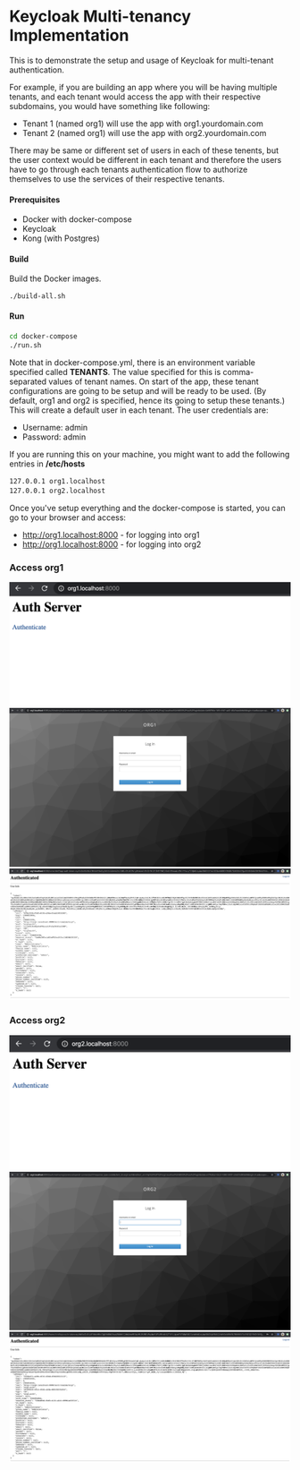 # Keycloak Multi-tenancy Implementation

This is to demonstrate the setup and usage of Keycloak for multi-tenant authentication.

For example, if you are building an app where you will be having multiple tenants, and each tenant would access the app with their respective subdomains, you would have something like following:
- Tenant 1 (named org1) will use the app with org1.yourdomain.com
- Tenant 2 (named org1) will use the app with org2.yourdomain.com

There may be same or different set of users in each of these tenents, but the user context would be different in each tenant and therefore the users have to go through each tenants authentication flow to authorize themselves to use the services of their respective tenants.

#### Prerequisites

- Docker with docker-compose
- Keycloak
- Kong (with Postgres)

#### Build

Build the Docker images.

```
./build-all.sh
```

#### Run

```bash
cd docker-compose
./run.sh
```

Note that in docker-compose.yml, there is an environment variable specified called **TENANTS**. The value specified for this is comma-separated values of tenant names. On start of the app, these tenant configurations are going to be setup and will be ready to be used. (By default, org1 and org2 is specified, hence its going to setup these tenants.)
This will create a default user in each tenant. 
The user credentials are:

- Username: admin
- Password: admin

If you are running this on your machine, you might want to add the following entries in **/etc/hosts**

```bash
127.0.0.1 org1.localhost
127.0.0.1 org2.localhost
```

Once you've setup everything and the docker-compose is started, you can go to your browser and access:

- http://org1.localhost:8000 - for logging into org1
- http://org1.localhost:8000 - for logging into org2

### Access org1

![Org1 Auth Page](image-references/1.png)
![Org1 Authenticate](image-references/2.png)
![Org1 Authenticated](image-references/3.png)

### Access org2

![Org2 Auth Page](image-references/4.png)
![Org2 Authenticate](image-references/5.png)
![Org2 Authenticated](image-references/6.png)